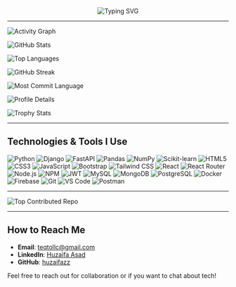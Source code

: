 <div align="center">
  <img src="https://readme-typing-svg.herokuapp.com/?font=Fira+Code&size=30&duration=3000&pause=1000&center=true&vCenter=true&width=600&lines=Hi%2C+I%27m+Huzaifa+Asad+;Backend+Software+Developer+;I%27m+from+Pakistan;Currently+studying+at+UOSwabi+;+&color=58A6FF,79C0FF,A5A5FF,D2A8FF,F778BA&background=0D1117&multiline=false&repeat=true" alt="Typing SVG" />
</div>

---

<!-- Contribution Graph -->
![Activity Graph](https://github-readme-activity-graph.vercel.app/graph?username=huzaifazz&theme=react-dark&bg_color=20232a&hide_border=true)

<!-- GitHub Stats Card -->
![GitHub Stats](https://github-readme-stats.vercel.app/api?username=huzaifazz&show_icons=true&theme=radical&include_all_commits=true&count_private=true)

<!-- Top Languages Card -->
![Top Languages](https://github-readme-stats.vercel.app/api/top-langs/?username=huzaifazz&layout=compact&theme=radical&langs_count=8)

<!-- GitHub Streak Stats -->
![GitHub Streak](https://github-readme-streak-stats.herokuapp.com/?user=huzaifazz&theme=radical)

<!-- Repository Stats -->
![Most Commit Language](https://github-profile-summary-cards.vercel.app/api/cards/most-commit-language?username=huzaifazz&theme=radical)

<!-- Profile Details -->
![Profile Details](https://github-profile-summary-cards.vercel.app/api/cards/profile-details?username=huzaifazz&theme=radical)

<!-- Trophy Stats -->
![Trophy Stats](https://github-profile-trophy.vercel.app/?username=huzaifazz&theme=radical&row=2&column=4&margin-w=15&margin-h=15)

---

## Technologies & Tools I Use

![Python](https://img.shields.io/badge/Python-3776AB?style=for-the-badge&logo=python&logoColor=white)
![Django](https://img.shields.io/badge/Django-092E20?style=for-the-badge&logo=django&logoColor=white)
![FastAPI](https://img.shields.io/badge/FastAPI-009688?style=for-the-badge&logo=fastapi&logoColor=white)
![Pandas](https://img.shields.io/badge/Pandas-150458?style=for-the-badge&logo=pandas&logoColor=white)
![NumPy](https://img.shields.io/badge/NumPy-013243?style=for-the-badge&logo=numpy&logoColor=white)
![Scikit-learn](https://img.shields.io/badge/Scikit_learn-F7931E?style=for-the-badge&logo=scikit-learn&logoColor=white)
![HTML5](https://img.shields.io/badge/HTML5-E34F26?style=for-the-badge&logo=html5&logoColor=white)
![CSS3](https://img.shields.io/badge/CSS3-1572B6?style=for-the-badge&logo=css3&logoColor=white)
![JavaScript](https://img.shields.io/badge/JavaScript-F7DF1E?style=for-the-badge&logo=javascript&logoColor=black)
![Bootstrap](https://img.shields.io/badge/Bootstrap-563D7C?style=for-the-badge&logo=bootstrap&logoColor=white)
![Tailwind CSS](https://img.shields.io/badge/Tailwind_CSS-38B2AC?style=for-the-badge&logo=tailwind-css&logoColor=white)
![React](https://img.shields.io/badge/React-20232A?style=for-the-badge&logo=react&logoColor=61DAFB)
![React Router](https://img.shields.io/badge/React_Router-CA4245?style=for-the-badge&logo=react-router&logoColor=white)
![Node.js](https://img.shields.io/badge/Node.js-43853D?style=for-the-badge&logo=node.js&logoColor=white)
![NPM](https://img.shields.io/badge/NPM-CB3837?style=for-the-badge&logo=npm&logoColor=white)
![JWT](https://img.shields.io/badge/JWT-black?style=for-the-badge&logo=JSON%20web%20tokens)
![MySQL](https://img.shields.io/badge/MySQL-4479A1?style=for-the-badge&logo=mysql&logoColor=white)
![MongoDB](https://img.shields.io/badge/MongoDB-47A248?style=for-the-badge&logo=mongodb&logoColor=white)
![PostgreSQL](https://img.shields.io/badge/PostgreSQL-316192?style=for-the-badge&logo=postgresql&logoColor=white)
![Docker](https://img.shields.io/badge/Docker-2496ED?style=for-the-badge&logo=docker&logoColor=white)
![Firebase](https://img.shields.io/badge/Firebase-FFCA28?style=for-the-badge&logo=firebase&logoColor=black)
![Git](https://img.shields.io/badge/Git-F05032?style=for-the-badge&logo=git&logoColor=white)
![VS Code](https://img.shields.io/badge/VS_Code-007ACC?style=for-the-badge&logo=visual-studio-code&logoColor=white)
![Postman](https://img.shields.io/badge/Postman-FF6C37?style=for-the-badge&logo=postman&logoColor=white)

---

![Top Contributed Repo](https://github-contributor-stats.vercel.app/api?username=huzaifazz&limit=5&theme=radical&combine_all_yearly_contributions=true)

---

## How to Reach Me

- **Email**: [teqtollc@gmail.com](mailto:teqtollc@gmail.com)
- **LinkedIn**: [Huzaifa Asad](https://www.linkedin.com/in/huzaifaasad/)
- **GitHub**: [huzaifazz](https://github.com/huzaifazz)

Feel free to reach out for collaboration or if you want to chat about tech!
